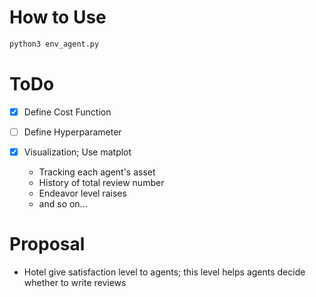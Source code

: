 # How to Use
```bash
python3 env_agent.py
```

# ToDo

- [x] Define Cost Function

- [ ] Define Hyperparameter

- [x] Visualization; Use matplot
  * Tracking each agent's asset
  * History of total review number
  * Endeavor level raises
  * and so on...

# Proposal

* Hotel give satisfaction level to agents; this level helps agents decide whether to write reviews
